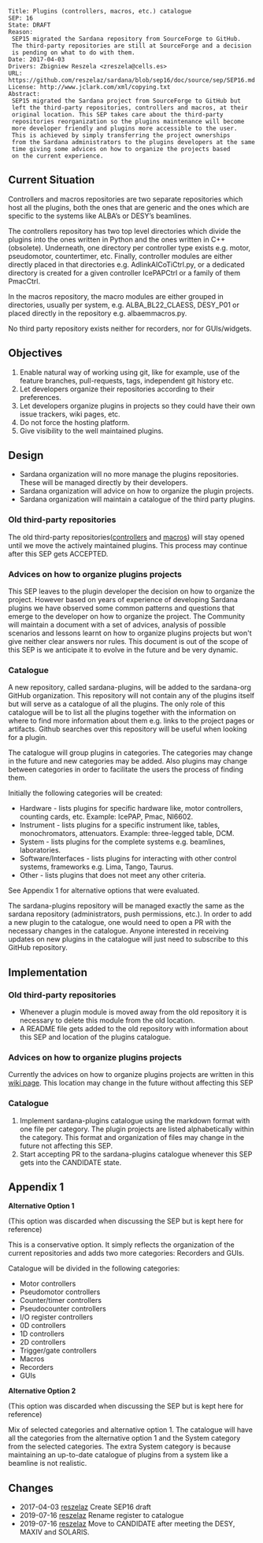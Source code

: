     Title: Plugins (controllers, macros, etc.) catalogue
    SEP: 16
    State: DRAFT
    Reason:
     SEP15 migrated the Sardana repository from SourceForge to GitHub.
     The third-party repositories are still at SourceForge and a decision
     is pending on what to do with them.
    Date: 2017-04-03
    Drivers: Zbigniew Reszela <zreszela@cells.es>
    URL: https://github.com/reszelaz/sardana/blob/sep16/doc/source/sep/SEP16.md
    License: http://www.jclark.com/xml/copying.txt
    Abstract:
     SEP15 migrated the Sardana project from SourceForge to GitHub but
     left the third-party repositories, controllers and macros, at their
     original location. This SEP takes care about the third-party
     repositories reorganization so the plugins maintenance will become
     more developer friendly and plugins more accessible to the user.
     This is achieved by simply transferring the project ownerships
     from the Sardana administrators to the plugins developers at the same
     time giving some advices on how to organize the projects based
     on the current experience.


Current Situation
-----------------

Controllers and macros repositories are two separate repositories which
host all the plugins, both the ones that are generic and the ones which
are specific to the systems like ALBA’s or DESY’s beamlines.

The controllers repository has two top level directories which divide
the plugins into the ones written in Python and the ones written in C++
(obsolete). Underneath, one directory per controller type exists e.g. motor,
pseudomotor, countertimer, etc. Finally, controller modules are either
directly placed in that directories e.g. AdlinkAICoTiCtrl.py, or
a dedicated directory is created for a given controller IcePAPCtrl or
a family of them PmacCtrl.

In the macros repository, the macro modules are either grouped in
directories, usually per system, e.g. ALBA_BL22_CLAESS, DESY_P01 or placed
directly in the repository e.g. albaemmacros.py.

No third party repository exists neither for recorders, nor for GUIs/widgets.

Objectives
----------

1. Enable natural way of working using git, like for example, use of the
feature branches, pull-requests, tags, independent git history etc.
2. Let developers organize their repositories according to their preferences.
3. Let developers organize plugins in projects so they could have their own
issue trackers, wiki pages, etc.
4. Do not force the hosting platform.
5. Give visibility to the well maintained plugins.

Design
------

* Sardana organization will no more manage the plugins repositories.
  These will be managed directly by their developers.
* Sardana organization will advice on how to organize the plugin projects.
* Sardana organization will maintain a catalogue of the third party plugins.

### Old third-party repositories

The old third-party repositories([controllers](https://sourceforge.net/p/sardana/controllers.git/ci/master/tree/)
and [macros](https://sourceforge.net/p/sardana/macros.git/ci/master/tree/))
will stay opened until we move the actively maintained plugins. This process
may continue after this SEP gets ACCEPTED.

### Advices on how to organize plugins projects

This SEP leaves to the plugin developer the decision on how to organize the 
project. However based on years of experience of developing Sardana plugins
we have observed some common patterns and questions that emerge to the 
developer on how to organize the project. The Community will maintain a 
document with a set of advices, analysis of possible scenarios and lessons 
learnt on how to organize plugins projects but won't give neither clear
answers nor rules. This document is out of the scope of this SEP is
we anticipate it to evolve in the future and be very dynamic.

### Catalogue

A new repository, called sardana-plugins, will be added to the sardana-org
GitHub organization. This repository will not contain any of the plugins
itself but will serve as a catalogue of all the plugins. The only role of this
catalogue will be to list all the plugins together with the information
on where to find more information about them e.g. links to the project pages
or artifacts. Github searches over this repository will be useful when looking
for a plugin.

The catalogue will group plugins in categories. The categories may change in
 the future and new categories may be added. Also plugins may change between
 categories in order to facilitate the users the process of finding them.

Initially the following categories will be created:

* Hardware - lists plugins for specific hardware like, motor controllers,
  counting cards, etc. Example: IcePAP, Pmac, NI6602.
* Instrument - lists plugins for a specific instrument like, tables,
  monochromators, attenuators. Example: three-legged table, DCM.
* System - lists plugins for the complete systems e.g. beamlines, laboratories.
* Software/Interfaces - lists plugins for interacting with other control 
systems, frameworks  e.g. Lima, Tango, Taurus.
* Other - lists plugins that does not meet any other criteria.

See Appendix 1 for alternative options that were evaluated.

The sardana-plugins repository will be managed exactly the same 
as the sardana repository (administrators, push permissions, etc.). In order
to add a new plugin to the catalogue, one would need to open a PR with the 
necessary changes in the catalogue. Anyone interested in receiving updates
on new plugins in the catalogue will just need to subscribe to this GitHub 
repository.

Implementation
--------------

### Old third-party repositories

* Whenever a plugin module is moved away from the old repository it is 
necessary to delete this module from the old location.
* A README file gets added to the old repository with information about this
SEP and location of the plugins catalogue.

### Advices on how to organize plugins projects

Currently the advices on how to organize plugins projects are written in
this [wiki page](https://github.com/sardana-org/sardana/wiki/How-to-organize-your-plugin-project).
This location may change in the future without affecting this SEP

### Catalogue

1. Implement sardana-plugins catalogue using the markdown format with one file
   per category. The plugin projects are listed alphabetically within the 
   category. This format and organization of files may change in the future 
   not affecting this SEP.
2. Start accepting PR to the sardana-plugins catalogue whenever this SEP gets
   into the CANDIDATE state.

Appendix 1
----------
**Alternative Option 1**

(This option was discarded when discussing the SEP but is kept here for 
reference)

This is a conservative option. It simply reflects the organization of
the current repositories and adds two more categories: Recorders and GUIs.

Catalogue will be divided in the following categories:
* Motor controllers
* Pseudomotor controllers
* Counter/timer controllers
* Pseudocounter controllers
* I/O register controllers
* 0D controllers
* 1D controllers
* 2D controllers
* Trigger/gate controllers
* Macros
* Recorders
* GUIs

**Alternative Option 2**

(This option was discarded when discussing the SEP but is kept here for 
reference)

Mix of selected categories and alternative option 1. The catalogue 
will have all the categories from the alternative option 1
and the System category from the selected categories. The extra System 
category is because maintaining an up-to-date catalogue of plugins from a 
system like a beamline is not realistic.



Changes
-------

- 2017-04-03 [reszelaz](https://github.com/reszelaz) Create SEP16 draft
- 2019-07-16 [reszelaz](https://github.com/reszelaz) Rename register to 
catalogue
- 2019-07-16 [reszelaz](https://github.com/reszelaz) Move to CANDIDATE after
meeting the DESY, MAXIV and SOLARIS.

